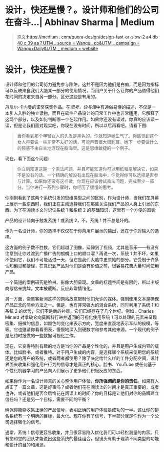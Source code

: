# 设计，快还是慢？。设计师和他们的公司在奋斗…| Abhinav Sharma | Medium

> 原文:[https://medium . com/quora-design/design-fast-or-slow-2 a4 db 40 c 39 aa？UTM _ source = Wanqu . co&UTM _ campaign = Wanqu+Daily&UTM _ medium = website](https://medium.com/quora-design/designing-fast-or-slow-2a4db40c39aa?utm_source=wanqu.co&utm_campaign=Wanqu+Daily&utm_medium=website)

# 设计，快还是慢？

设计师和他们的公司努力避免参与陷阱。这并不是因为他们是白痴，而是因为指标可以反映来自我们大脑某一部分的使用情况，而用户关于什么让你的产品值得他们花时间的决定来自另一部分。区分这些是有用的。

丹尼尔·卡内曼的诺奖获奖作品，在*思考，快与慢*中有通俗易懂的描述，不仅是一本引人入胜的独立读物，而且在软件产品设计的日常工作中也非常适用。它解释了这两个部分，以及如何判断哪一个在起作用。如果你还没有读过，你真的应该读一读，但是让我们面对现实吧，你现在没有时间，所以以后再看吧。请看下图:



> 当你看到那个年轻女人的头发是黑色的，你就知道她生气了。你感觉到这个女人将要说一些非常不友好的话，可能声音很大很刺耳。她下一步要做什么的预感不由自主地浮现在脑海里。这是思维敏捷的一个例子。

现在，看下面这个问题:



> 你立刻知道这是一个乘法问题，并且可能知道你可以用纸和笔解决它，如果不是没有的话。一个精确的解没有出现在脑海中，你觉得你可以选择是否参与计算。如果你还没有这样做，你现在应该尝试乘法问题，完成至少一部分。当你进行一系列步骤时，你经历了缓慢的思考。

你刚刚看到了这两个系统引发的思维类型之间的区别，作为设计师，当我们在屏幕上展示一些东西时，我们正在主动选择我们在那些关注我们产品的人身上引发的东西。为了在阅读本文时记住系统 1 和系统 2 的基础知识，这里有一个方便的图表:



产品的设计倾向于触发系统 1 或系统 2，不，系统 1 并不总是坏的。



作为一名设计师，你的选择不仅仅在于你向用户展示的输出，还在于你对输入的选择。



这方面的例子数不胜数，它们超越了图像，延伸到了视频，尤其是音乐——有没有注意到让你过渡到广播广告的朗朗上口的顺口溜？再说一次，系统 1 并不坏，如果不使用它，我们不可能活过一天，但它是我们大脑中更原始的部分。它受制于许多认知偏见和捷径，在意识到产品对他们是否有价值之前，很容易花费大量时间使用产品。

一个简短的案例研究是脸书。影像大胆呈现。文章的标题空间是有限的，所以出版商写信来挑衅。文本被截断。反应非常情绪化。



另一方面，像黑客新闻这样的网站故意限制他们允许的媒体。强制使用文本是确保产品正念的简单方法之一。但是，也有非常强大的混合系统，同时利用了系统 1 和系统 2 的优势，它们不是新的神器，它们已经存在了几个世纪。例如，Charles Minard 对拿破仑向莫斯科行进并返回的可视化使用系统 1 可以处理的元素来呈现密集、细微的信息，如颜色的变化来表示方向，宽度来直观地表示军队的规模，等等。它也邀请你看看图表，慢慢地深入到硬数字和参考其他来源。一个现代的例子是纽约时报做的一些数据可视化工作。



现在，它变得特别有趣的地方是当你的产品是个性化的，并且是用户生成内容的载体。比如脸书，或者推特。对于用户生成的内容，是选择哪个系统来使用您的系统还是您的用户的系统，或者两者都使用？除了决定给什么样的工件分配空间，设计界面来收集和强化用户行为的信号才是真正的核心。脸书、YouTube 或任何基于个性化机器学习的产品向人们展示了更多他们积极反应的东西。

如果你作为一名设计师真的关心整体用户体验，**你所强调的是你的责任**。如果有人点击了一篇文章，这是好事吗？或者他们花在阅读上的时间才是真正重要的，或者也许，或者他们是否会后悔花在阅读上的时间？你的目标是让他们对你的品牌建立信任吗？还是另一个目标，需要不同的平衡？



确保你能够收集正确的产品信号，表明正确的用户体验是成功的一半。这让你的排名系统有一个明确的目标，最大化。现在你有了信号，下半部分就是你作为一个公司选择强化的信号。

通常，系统 1 信号更容易收集，并且很容易陷入优化我们可以轻松测量的内容。只有您和您的团队才能说出这些系统的最佳组合，但镜头有助于理清不同类型的功能和设计的目的和用途。















